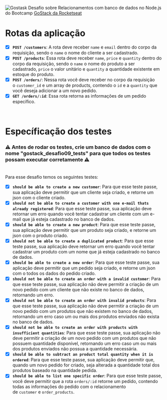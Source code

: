 ![Gostask](https://camo.githubusercontent.com/d25397e9df01fe7882dcc1cbc96bdf052ffd7d0c/68747470733a2f2f73746f726167652e676f6f676c65617069732e636f6d2f676f6c64656e2d77696e642f626f6f7463616d702d676f737461636b2f6865616465722d6465736166696f732e706e67)
Desafio sobre Relacionamentos com banco de dados no Node.js do Bootcamp [GoStack da Rocketseat](https://rocketseat.com.br/gostack)

# **Rotas da aplicação**
- [x] **`POST /customers`**: A rota deve receber `name` e `email` dentro do corpo da requisição, sendo o `name` o nome do cliente a ser cadastrado.
- [x] **`POST /products`**: Essa rota deve receber `name`, `price` e `quantity` dentro do corpo da requisição, sendo o `name` o nome do produto a ser cadastrado, `price` o valor unitário e `quantity` a quantidade existente em estoque do produto.
- [x] **`POST /orders/`**: Nessa rota você deve receber no corpo da requisição o `customer_id` e um array de products, contendo o `id` e a `quantity` que você deseja adicionar a um novo pedido.
- [x] **`GET /orders/:id`**: Essa rota retorna as informações de um pedido específico.

<br/>

# **Específicação dos testes**

### **⚠️ Antes de rodar os testes, crie um banco de dados com o nome "gostack_desafio09_tests" para que todos os testes possam executar corretamente ⚠️** <br/><br/>

Para esse desafio temos os seguintes testes:

- [x] **`should be able to create a new customer`**: Para que esse teste passe, sua aplicação deve permitir que um cliente seja criado, e retorne um json com o cliente criado.
- [x] **`should not be able to create a customer with one e-mail thats already registered`**: Para que esse teste passe, sua aplicação deve retornar um erro quando você tentar cadastrar um cliente com um e-mail que já esteja cadastrado no banco de dados.
- [x] **`should be able to create a new product`**: Para que esse teste passe, sua aplicação deve permitir que um produto seja criado, e retorne um json com o produto criado.
- [x] **`should not be able to create a duplicated product`**: Para que esse teste passe, sua aplicação deve retornar um erro quando você tentar cadastrar um produto com um nome que já esteja cadastrado no banco de dados.
- [x] **`should be able to create a new order`**: Para que esse teste passe, sua aplicação deve permitir que um pedido seja criado, e retorne um json com o todos os dados do pedido criado.
- [x] **`should not be able to create an order with a invalid customer`**: Para que esse teste passe, sua aplicação não deve permitir a criação de um novo pedido com um cliente que não existe no banco de dados, retornando um erro.
- [x] **`should not be able to create an order with invalid products`**: Para que esse teste passe, sua aplicação não deve permitir a criação de um novo pedido com um produtos que não existem no banco de dados, retornando um erro caso um ou mais dos produtos enviados não exista no banco de dados.
- [x] **`should not be able to create an order with products with insufficient quantities`**: Para que esse teste passe, sua aplicação não deve permitir a criação de um novo pedido com um produtos que não possuem quantidade disponível, retornando um erro caso um ou mais dos produtos enviados não possua a quantidade necessária.
- [x] **`should be able to subtract an product total quantity when it is ordered`**: Para que esse teste passe, sua aplicação deve permitir que, quando um novo pedido for criado, seja alterada a quantidade total dos produtos baseado na quantidade pedida.
- [x] **`should be able to list one specific order`**: Para que esse teste passe, você deve permitir que a rota `orders/:id` retorne um pedido, contendo todas as informações do pedido com o relacionamento de `customer` e `order_products`.
